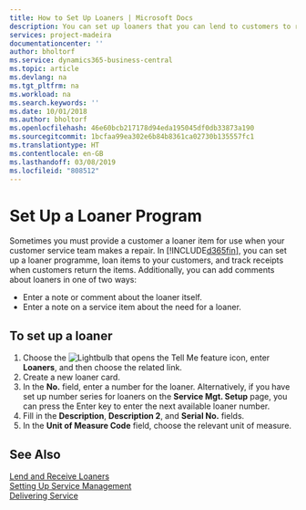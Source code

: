 ```yaml
---
title: How to Set Up Loaners | Microsoft Docs
description: You can set up loaners that you can lend to customers to replace service items while they are in service.
services: project-madeira
documentationcenter: ''
author: bholtorf
ms.service: dynamics365-business-central
ms.topic: article
ms.devlang: na
ms.tgt_pltfrm: na
ms.workload: na
ms.search.keywords: ''
ms.date: 10/01/2018
ms.author: bholtorf
ms.openlocfilehash: 46e60bcb217178d94eda195045df0db33873a190
ms.sourcegitcommit: 1bcfaa99ea302e6b84b8361ca02730b135557fc1
ms.translationtype: HT
ms.contentlocale: en-GB
ms.lasthandoff: 03/08/2019
ms.locfileid: "808512"
---
```

# <a name="set-up-a-loaner-program"></a>Set Up a Loaner Program
Sometimes you must provide a customer a loaner item for use when your customer service team makes a repair. In [!INCLUDE[d365fin](includes/d365fin_md.md)], you can set up a loaner programme, loan items to your customers, and track receipts when customers return the items. Additionally, you can add comments about loaners in one of two ways:  
  
* Enter a note or comment about the loaner itself.  
* Enter a note on a service item about the need for a loaner.  

## <a name="to-set-up-a-loaner"></a>To set up a loaner  
1. Choose the ![Lightbulb that opens the Tell Me feature](media/ui-search/search_small.png "Tell me what you want to do") icon, enter **Loaners**, and then choose the related link.  
2. Create a new loaner card. 
3. In the **No.** field, enter a number for the loaner. Alternatively, if you have set up number series for loaners on the **Service Mgt. Setup** page, you can press the Enter key to enter the next available loaner number.  
4. Fill in the **Description**, **Description 2**, and **Serial No.** fields.  
5. In the **Unit of Measure Code** field, choose the relevant unit of measure.  
  
## <a name="see-also"></a>See Also
[Lend and Receive Loaners](service-how-to-lend-receive-loaners.md)  
[Setting Up Service Management](service-setup-service.md)  
[Delivering Service](service-deliver-service.md)  

